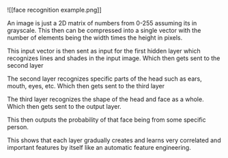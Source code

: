 ![[face recognition example.png]]

An image is just a 2D matrix of numbers from 0-255 assuming its in grayscale. This then can be compressed into a single vector with the number of elements being the width times the height in pixels.

This input vector is then sent as input for the first hidden layer which recognizes lines and shades in the input image. Which then gets sent to the second layer

The second layer recognizes specific parts of the head such as ears, mouth, eyes, etc. Which then gets sent to the third layer

The third layer recognizes the shape of the head and face as a whole. Which then gets sent to the output layer.

This then outputs the probability of that face being from some specific person.

This shows that each layer gradually creates and learns very correlated and important features by itself like an automatic feature engineering.
